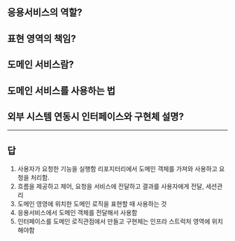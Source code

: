 ## 응용서비스의 역할?

## 표현 영역의 책임?

## 도메인 서비스람?

## 도메인 서비스를 사용하는 법

## 외부 시스템 연동시 인터페이스와 구현체 설명?


---

## 답

1. 사용자가 요청한 기능을 실행함 리포지터리에서 도메인 객체를 가져와 사용하고 요청을 처리함.
2. 흐름을 제공하고 제어, 요청을 서비스에 전달하고 결과를 사용자에게 전달, 세션관리
3. 도메인 영영에 위치한 도메인 로직을 표현할 때 사용하는 것
4. 응용서비스에서 도메인 객체를 전달해서 사용함
5. 인터페이스를 도메인 로직관점에서 만들고 구현체는 인프라 스트럭처 영역에 위치해야함